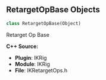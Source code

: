 ## RetargetOpBase Objects

```python
class RetargetOpBase(Object)
```

Retarget Op Base

**C++ Source:**

- **Plugin**: IKRig
- **Module**: IKRig
- **File**: IKRetargetOps.h

<a id="unreal.CurveRemapOp"></a>